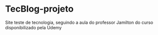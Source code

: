 # TecBlog-projeto
 Site teste de tecnologia, seguindo a aula do professor Jamilton do curso disponibilizado pela Udemy
